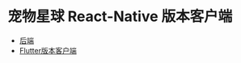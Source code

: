 # 宠物星球 React-Native 版本客户端

- [后端](https://github.com/oooooocean/puppy-react-native)
- [Flutter版本客户端](https://github.com/oooooocean/puppy-frontend)
